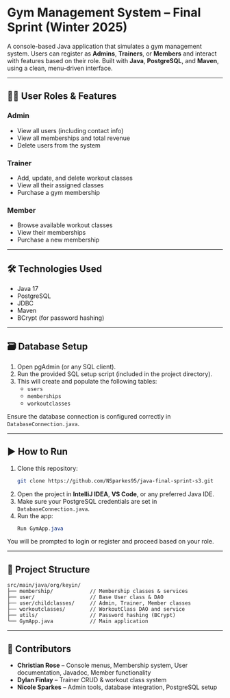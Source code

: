 # Gym Management System – Final Sprint (Winter 2025)

A console-based Java application that simulates a gym management system. Users can register as **Admins**, **Trainers**, or **Members** and interact with features based on their role. Built with **Java**, **PostgreSQL**, and **Maven**, using a clean, menu-driven interface.

---

## 🧑‍💻 User Roles & Features

### Admin
- View all users (including contact info)
- View all memberships and total revenue
- Delete users from the system

### Trainer
- Add, update, and delete workout classes
- View all their assigned classes
- Purchase a gym membership

### Member
- Browse available workout classes
- View their memberships
- Purchase a new membership

---

## 🛠️ Technologies Used
- Java 17
- PostgreSQL
- JDBC
- Maven
- BCrypt (for password hashing)

---

## 🗃️ Database Setup

1. Open pgAdmin (or any SQL client).
2. Run the provided SQL setup script (included in the project directory).
3. This will create and populate the following tables:
   - `users`
   - `memberships`
   - `workoutclasses`

Ensure the database connection is configured correctly in `DatabaseConnection.java`.

---

## ▶️ How to Run

1. Clone this repository:
   ```bash
   git clone https://github.com/NSparkes95/java-final-sprint-s3.git
   ```
2. Open the project in **IntelliJ IDEA**, **VS Code**, or any preferred Java IDE.
3. Make sure your PostgreSQL credentials are set in `DatabaseConnection.java`.
4. Run the app:
   ```java
   Run GymApp.java
   ```

You will be prompted to login or register and proceed based on your role.

---

## 📁 Project Structure
```
src/main/java/org/keyin/
├── membership/            // Membership classes & services
├── user/                  // Base User class & DAO
├── user/childclasses/     // Admin, Trainer, Member classes
├── workoutclasses/        // WorkoutClass DAO and service
├── utils/                 // Password hashing (BCrypt)
└── GymApp.java            // Main application
```

---

## 👥 Contributors
- **Christian Rose** – Console menus, Membership system, User documentation, Javadoc, Member functionality
- **Dylan Finlay** – Trainer CRUD & workout class system
- **Nicole Sparkes** – Admin tools, database integration, PostgreSQL setup